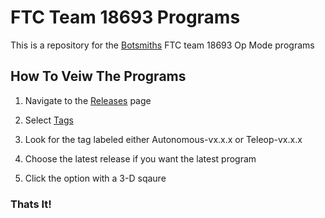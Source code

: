# FTC Team 18693 Programs
This is a repository for the [Botsmiths](https://user-images.githubusercontent.com/75853497/106341645-ded0d380-6252-11eb-8065-2b46f2479a9f.jpeg) FTC team 18693 Op Mode programs

## How To Veiw The Programs
  1. Navigate to the [Releases](https://github.com/4H-Botsmiths/FTC_Programs/releases) page
  
  2. Select [Tags](https://github.com/4H-Botsmiths/FTC_Programs/tags)
  
  2. Look for the tag labeled either Autonomous-vx.x.x or Teleop-vx.x.x
  
  3. Choose the latest release if you want the latest program
  
  4. Click the option with a 3-D sqaure
  
  ### Thats It!
